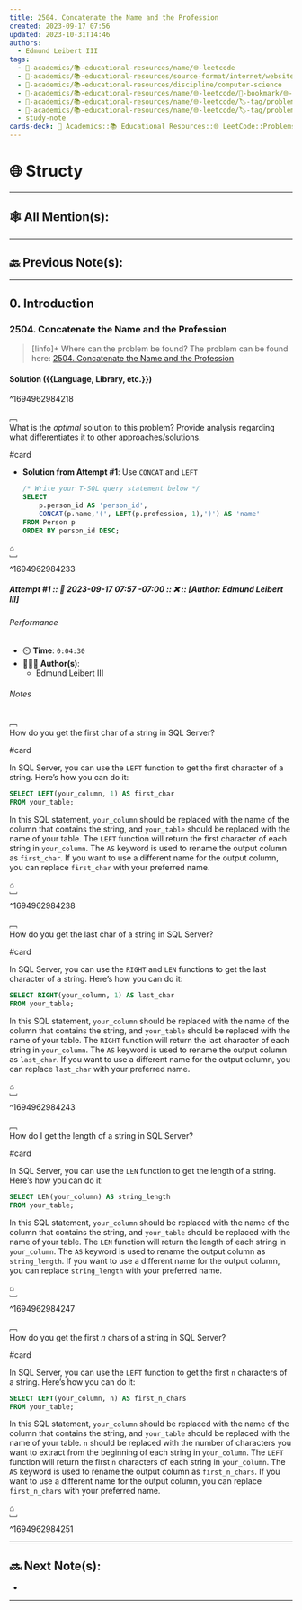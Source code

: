 ```yaml
---
title: 2504. Concatenate the Name and the Profession
created: 2023-09-17 07:56
updated: 2023-10-31T14:46
authors:
  - Edmund Leibert III
tags:
  - 🔴-academics/📚-educational-resources/name/🌐-leetcode
  - 🔴-academics/📚-educational-resources/source-format/internet/website
  - 🔴-academics/📚-educational-resources/discipline/computer-science
  - 🔴-academics/📚-educational-resources/name/🌐-leetcode/🔖-bookmark/🌐-leetcode/problems/2504-concatenate-the-name-and-the-profession
  - 🔴-academics/📚-educational-resources/name/🌐-leetcode/🏷️-tag/problem/difficulty/easy
  - 🔴-academics/📚-educational-resources/name/🌐-leetcode/🏷️-tag/problem/tag/topic/database
  - study-note
cards-deck: 🔴 Academics::📚 Educational Resources::🌐 LeetCode::Problems::2504. Concatenate the Name and the Profession
---
```


# 🌐 Structy

---

## 🕸️ All Mention(s): 

---

## 🔙 Previous Note(s):

---

## 0. Introduction

### 2504. Concatenate the Name and the Profession

> [!info]+ Where can the problem be found?
> The problem can be found here: [2504. Concatenate the Name and the Profession](https://leetcode.com/problems/concatenate-the-name-and-the-profession/description/)

#### Solution ({{Language, Library, etc.}})
^1694962984218

﹇<br>
What is the _optimal_ solution to this problem? Provide analysis regarding what differentiates it to other approaches/solutions.

#card 

- **Solution from Attempt #1**: Use `CONCAT` and `LEFT`

	```sql
	/* Write your T-SQL query statement below */
	SELECT
	    p.person_id AS 'person_id',
	    CONCAT(p.name,'(', LEFT(p.profession, 1),')') AS 'name'
	FROM Person p
	ORDER BY person_id DESC;
	```

⌂
<br>﹈<br>^1694962984233


##### Attempt #1 :: 📆 2023-09-17 07:57 -07:00 :: ❌ :: \[Author: Edmund Leibert III\]

###### Performance

- ⏲️ **Time**: `0:04:30`
- 🧔🏽‍♂️ **Author(s)**:
	- Edmund Leibert III

###### Notes

﹇<br>
How do you get the first char of a string in SQL Server?

#card 

In SQL Server, you can use the `LEFT` function to get the first character of a string. Here’s how you can do it:

```sql
SELECT LEFT(your_column, 1) AS first_char
FROM your_table;
```

In this SQL statement, `your_column` should be replaced with the name of the column that contains the string, and `your_table` should be replaced with the name of your table. The `LEFT` function will return the first character of each string in `your_column`. The `AS` keyword is used to rename the output column as `first_char`. If you want to use a different name for the output column, you can replace `first_char` with your preferred name.

⌂
<br>﹈<br>^1694962984238



﹇<br>
How do you get the last char of a string in SQL Server?

#card 

In SQL Server, you can use the `RIGHT` and `LEN` functions to get the last character of a string. Here’s how you can do it:

```sql
SELECT RIGHT(your_column, 1) AS last_char
FROM your_table;
```

In this SQL statement, `your_column` should be replaced with the name of the column that contains the string, and `your_table` should be replaced with the name of your table. The `RIGHT` function will return the last character of each string in `your_column`. The `AS` keyword is used to rename the output column as `last_char`. If you want to use a different name for the output column, you can replace `last_char` with your preferred name.

⌂
<br>﹈<br>^1694962984243



﹇<br>
How do I get the length of a string in SQL Server?

#card 

In SQL Server, you can use the `LEN` function to get the length of a string. Here’s how you can do it:

```sql
SELECT LEN(your_column) AS string_length
FROM your_table;
```

In this SQL statement, `your_column` should be replaced with the name of the column that contains the string, and `your_table` should be replaced with the name of your table. The `LEN` function will return the length of each string in `your_column`. The `AS` keyword is used to rename the output column as `string_length`. If you want to use a different name for the output column, you can replace `string_length` with your preferred name.

⌂
<br>﹈<br>^1694962984247



﹇<br>
How do you get the first $n$ chars of a string in SQL Server?

#card 

In SQL Server, you can use the `LEFT` function to get the first `n` characters of a string. Here’s how you can do it:

```sql
SELECT LEFT(your_column, n) AS first_n_chars
FROM your_table;
```

In this SQL statement, `your_column` should be replaced with the name of the column that contains the string, and `your_table` should be replaced with the name of your table. `n` should be replaced with the number of characters you want to extract from the beginning of each string in `your_column`. The `LEFT` function will return the first `n` characters of each string in `your_column`. The `AS` keyword is used to rename the output column as `first_n_chars`. If you want to use a different name for the output column, you can replace `first_n_chars` with your preferred name.

⌂
<br>﹈<br>^1694962984251



---

## 🔜 Next Note(s):
- 

---
